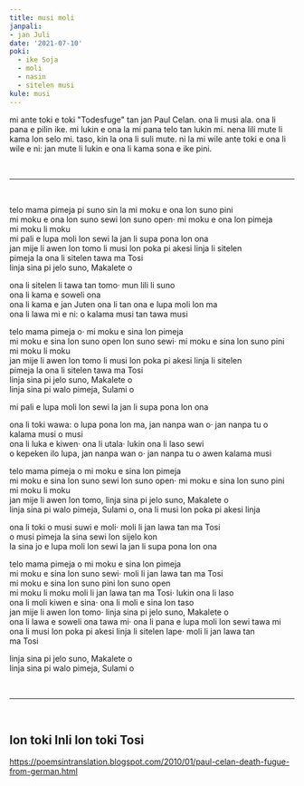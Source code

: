 ```yaml
---
title: musi moli
janpali:
- jan Juli
date: '2021-07-10'
poki:
  - ike Soja
  - moli
  - nasin
  - sitelen musi
kule: musi
---
```


mi ante toki e toki "Todesfuge" tan jan Paul Celan.
ona li musi ala. ona li pana e pilin ike. mi lukin e ona la mi pana telo tan lukin mi. nena lili mute li kama lon selo mi. taso, kin la ona li suli mute. ni la mi wile ante toki e ona li wile e ni: jan mute li lukin e ona li kama sona e ike pini.

<br/>

<hr/>

<br/>

telo mama pimeja pi suno sin la mi moku e ona lon suno pini <br/>
mi moku e ona lon suno sewi lon suno open· mi moku e ona lon pimeja <br/>
mi moku li moku <br/>
mi pali e lupa moli lon sewi la jan li supa pona lon ona <br/>
jan mije li awen lon tomo li musi lon poka pi akesi linja li sitelen <br/>
pimeja la ona li sitelen tawa ma Tosi <br/>
linja sina pi jelo suno, Makalete o <br/>

ona li sitelen li tawa tan tomo· mun lili li suno <br/>
ona li kama e soweli ona <br/>
ona li kama e jan Juten ona li tan ona e lupa moli lon ma <br/>
ona li lawa mi e ni: o kalama musi tan tawa musi <br/>

telo mama pimeja o· mi moku e sina lon pimeja <br/>
mi moku e sina lon suno open lon suno sewi· mi moku e sina lon suno pini <br/>
mi moku li moku <br/>
jan mije li awen lon tomo li musi lon poka pi akesi linja li sitelen <br/>
pimeja la ona li sitelen tawa ma Tosi <br/>
linja sina pi jelo suno, Makalete o <br/>
linja sina pi walo pimeja, Sulami o <br/>

mi pali e lupa moli lon sewi la jan li supa pona lon ona <br/>

ona li toki wawa: o lupa pona lon ma, jan nanpa wan o· jan nanpa tu o kalama musi o musi <br/>
ona li luka e kiwen· ona li utala· lukin ona li laso sewi <br/>
o kepeken ilo lupa, jan nanpa wan o· jan nanpa tu o awen kalama musi <br/>

telo mama pimeja o mi moku e sina lon pimeja <br/>
mi moku e sina lon suno sewi lon suno open· mi moku e sina lon suno pini <br/>
mi moku li moku <br/>
jan mije li awen lon tomo, linja sina pi jelo suno, Makalete o <br/>
linja sina pi walo pimeja, Sulami o, ona li musi lon poka pi akesi linja <br/>

ona li toki o musi suwi e moli· moli li jan lawa tan ma Tosi <br/>
o musi pimeja la sina sewi lon sijelo kon <br/>
la sina jo e lupa moli lon sewi la jan li supa pona lon ona <br/>

telo mama pimeja o mi moku e sina lon pimeja <br/>
mi moku e sina lon suno sewi· moli li jan lawa tan ma Tosi <br/>
mi moku e sina lon suno pini lon suno open <br/>
mi moku li moku
moli li jan lawa tan ma Tosi· lukin ona li laso <br/>
ona li moli kiwen e sina· ona li moli e sina lon taso <br/>
jan mije li awen lon tomo· linja sina pi jelo suno, Makalete o <br/>
ona li lawa e soweli ona tawa mi· ona li pana e lupa moli lon sewi tawa mi <br/>
ona li musi lon poka pi akesi linja li sitelen lape· moli li jan lawa tan <br/>
ma Tosi <br/>

linja sina pi jelo suno, Makalete o <br/>
linja sina pi walo pimeja, Sulami o <br/>

<br/>
<hr/>
<br/>

## lon toki Inli lon toki Tosi

https://poemsintranslation.blogspot.com/2010/01/paul-celan-death-fugue-from-german.html
